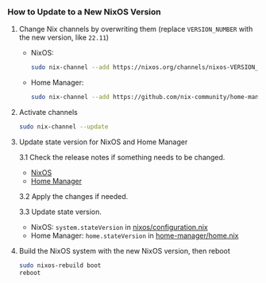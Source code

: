 ### How to Update to a New NixOS Version

1. Change Nix channels by overwriting them (replace `VERSION_NUMBER` with the new version, like `22.11`)

    - NixOS:

      ```bash
      sudo nix-channel --add https://nixos.org/channels/nixos-VERSION_NUMBER nixos
      ```

    - Home Manager:

      ```bash
      sudo nix-channel --add https://github.com/nix-community/home-manager/archive/release-VERSION_NUMBER.tar.gz home-manager
      ```

2. Activate channels

   ```bash
   sudo nix-channel --update
   ```

3. Update state version for NixOS and Home Manager

   3.1 Check the release notes if something needs to be changed.
     - [NixOS](https://nixos.org/manual/nixos/stable/release-notes.html#ch-release-notes)
     - [Home Manager](https://nix-community.github.io/home-manager/release-notes.xhtml)

   3.2 Apply the changes if needed.

   3.3 Update state version.
     - NixOS: `system.stateVersion` in [nixos/configuration.nix](nixos/configuration.nix)
     - Home Manager: `home.stateVersion` in [home-manager/home.nix](home-manager/home.nix)

4. Build the NixOS system with the new NixOS version, then reboot

   ```bash
   sudo nixos-rebuild boot
   reboot
   ```
